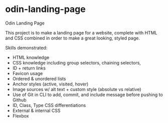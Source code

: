 # odin-landing-page
Odin Landing Page

This project is to make a landing page for a website, complete with HTML and
CSS combined in order to make a great looking, styled page. 

Skills demonstrated:

- HTML knowledge
- CSS knowledge including group selectors, chaining selectors, 
- ID + return links 
- Favicon usage
- Ordered & unordered lists
- Anchor styles (active, visited, hover)
- Image sources w/ alt text + custom style (absolute vs relative)
- Use of Git in CLI to add, commit, and include message before pushing to Github
- ID, Class, Type CSS differentiations
- External & internal CSS
- Flexbox